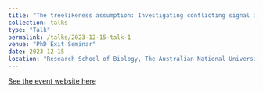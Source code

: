 ```yaml
---
title: "The treelikeness assumption: Investigating conflicting signal in the animal tree of life"
collection: talks
type: "Talk"
permalink: /talks/2023-12-15-talk-1
venue: "PhD Exit Seminar"
date: 2023-12-15
location: "Research School of Biology, The Australian National University, Canberra"
---
```


[See the event website here](https://biology.anu.edu.au/news-events/events/ee-phd-exit-seminar-treelikeness-assumption-investigating-conflicting-signal)
